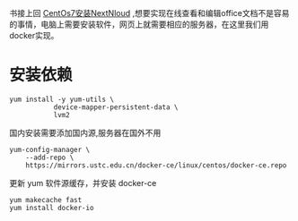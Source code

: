 书接上回  [CentOs7安装NextNloud](https://amwaytianyun.github.io/2022/07/29/CentOs7%E5%AE%89%E8%A3%85nextcloud.html)
,想要实现在线查看和编辑office文档不是容易的事情，电脑上需要安装软件，网页上就需要相应的服务器，在这里我们用docker实现。
# 安装依赖
```
yum install -y yum-utils \
           device-mapper-persistent-data \
           lvm2
```
国内安装需要添加国内源,服务器在国外不用
```
yum-config-manager \
    --add-repo \
    https://mirrors.ustc.edu.cn/docker-ce/linux/centos/docker-ce.repo
```
更新 yum 软件源缓存，并安装 docker-ce
```
yum makecache fast
yum install docker-io
```
